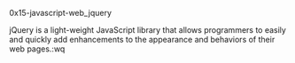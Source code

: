 0x15-javascript-web_jquery

jQuery is a light-weight JavaScript library that allows programmers to easily and quickly add enhancements to the appearance and behaviors of their web pages.:wq
